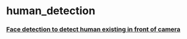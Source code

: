 # human_detection


### [Face detection to detect human existing in front of camera](https://www.youtube.com/watch?v=XSyeAn0ebXY)
